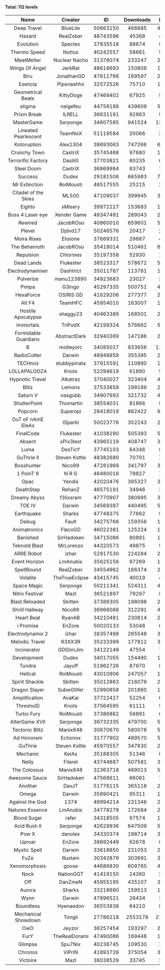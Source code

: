 #### Total: 112 levels

| Name | Creator | ID | Downloads | Likes |
|:---:|:---:|:---:|:---:|:---:|
| Deep Travel | BlueLite | 50663150 | 466885 | 42021
| Hazard | RealZober | 48743596 | 45368 | 4994
| Evolution | Spectex | 37835518 | 88674 | 8929
| Thermo Speed | Nottus | 40242557 | 58661 | 5465
| MeatMelter | Nuclear Nacho | 31378074 | 233247 | 24780
| Wings Of Angel | JerkRat | 48618693 | 150809 | 16158
| Biru | JonathanGD | 47611766 | 169597 | 25675
| Esencia | Pipenashho | 32572526 | 75710 | 10977
| Geometrical Beats | KittyDoge | 47469402 | 67925 | 9075
| stigma | neigefeu | 44758188 | 439609 | 50950
| Prism Break | ILRELL | 36631191 | 92863 | 9823
| MasterGame | Serponge | 34607585 | 941524 | 123651
| Lineated Pearlescent | TeamNoX | 51119584 | 20066 | 2574
| Kotoruption | Alex1304 | 38693063 | 747266 | 66779
| Crunchy Town | CastriX | 35745468 | 97680 | 13612
| Terrorific Factory | Dasili0 | 37703821 | 60235 | 6190
| Steel Doom | CastriX | 36869984 | 63743 | 7819
| Success | Dudex | 29181506 | 665983 | 76396
| Mr Extinction | RoiMousti | 48517555 | 25215 | 2914
| Citadel of the Skies | ML500 | 47109037 | 399945 | 31763
| Eighto | xMisery | 39972227 | 153683 | 13566
| Boss 4 Laser eye | Xender Game | 49347491 | 289043 | 25720
| Rewired | JacobROso | 40860010 | 659601 | 50562
| Plevel | Djdvd17 | 50246576 | 20417 | 2531
| Moira Rises | Elisione | 37669331 | 29687 | 4507
| The Behemoth | JacobROso | 35418014 | 510461 | 60244
| Repulsion | Chlorines | 35197358 | 52930 | 7060
| Dead Lands | Flukester | 38523317 | 578672 | 59184
| Electrodynamixer | Dashtrict | 35011787 | 113781 | 16353
| Pulverize | manu123890 | 34923683 | 23027 | 3669
| Pimpa | G3ingo | 45297335 | 500751 | 41719
| HexaForce | OSIRIS GD | 41629206 | 277377 | 21894
| Alt F4 | TeamHFC | 45954010 | 163007 | 13621
| Hostile Apocalypse | shaggy23 | 40463389 | 168501 | 25324
| Immortals | TriPodX | 42199324 | 576662 | 50915
| Formidable Guardians | AbstractDark | 32940369 | 147186 | 21368
| B | motleyorc | 34085027 | 933656 | 117367
| RadioCutter | Darwin | 48948859 | 355395 | 25264
| TECHnos | stubbypinata | 37915591 | 110890 | 12842
| LOLLAPALOOZA | Knots | 52294619 | 61890 | 5974
| Hypnotic Travel | Alkatraz | 37040027 | 323404 | 45832
| Blitz | Lemons | 37533859 | 199189 | 24291
| Saturn V | nasgubb | 34907693 | 321732 | 40319
| ShutterPoint | Thomartin | 38554031 | 81866 | 9409
| Popcorn | Superopi | 28418019 | 862422 | 96993
| OuT oF nAmE iDeAs | ISparkI | 50023776 | 352243 | 27568
| FinalCode | Flukester | 41038290 | 505393 | 50066
| Absent | xPix3lest | 43965119 | 408747 | 31631
| Luma | DesTicY | 37745103 | 64346 | 8173
| GuThrie II | Steven Ksttle | 48382680 | 70701 | 7310
| Bosshunter | Nico99 | 47281969 | 341797 | 31244
| 1 PoinT 9 | N R G | 48480016 | 79827 | 7924
| Opac | Yendis | 42020476 | 395327 | 39004
| DeathStep | RehanZ | 46575191 | 34946 | 3976
| Dreamy Abyss | f3lixsram | 47770907 | 380995 | 30195
| TOE IV | Darwin | 34569397 | 440495 | 52793
| Earthquake  | Sharks | 47748375 | 77662 | 9484
| Debug | Fault | 34275766 | 159356 | 19803
| Animatronics | FlacoGD | 46022381 | 125224 | 12994
| Banished | SirHadoken | 34715086 | 80891 | 10321
| Teknold Blast | MrLorenzo | 44320573 | 49875 | 5012
| ARRE Robot | izhar | 52917530 | 224284 | 22738
| Event Horizon | LmAnubis | 35625156 | 97269 | 11950
| SpellBound | RealZober | 34554962 | 166374 | 22530
| Volatile | TheTrueEclipse | 43415745 | 40019 | 4082
| Space Magic | Serponge | 50211341 | 524311 | 44364
| Nitro Festival | Mazl | 36521897 | 79297 | 8445
| Blast Reloaded | Skitten | 37386305 | 198098 | 21732
| Shrill Hallway | Nico99 | 36966088 | 312291 | 42171
| Heart Beat | RyanAB | 34210481 | 230814 | 28718
| i Promise | EnZore | 50020133 | 53048 | 6231
| Electrodynamix 2 | izhar | 38357498 | 265548 | 32348
| Melodic Travel | R3XX3R | 35233399 | 177812 | 30434
| Incinerator | GDSlimJim | 34122149 | 47554 | 7212
| Development | Dudex | 34017055 | 154490 | 17752
| Tundra | Jayuff | 51962726 | 87970 | 8780
| Hellcat | RoiMousti | 43010906 | 247057 | 17911
| Spirit Shackle | Skitten | 35012863 | 216079 | 28993
| Dragon Slayer | Subw00fer | 52990858 | 201860 | 16307
| Amplification | AvaKai | 37722417 | 52254 | 6383
| ThresholD | Knots | 37564595 | 61111 | 5355
| Turbo Fury | RoiMousti | 37386862 | 56891 | 6644
| AlterGame XVII | Serponge | 39732335 | 479700 | 51156
| Tectonic Blitz | Manix648 | 30670670 | 580078 | 59405
| Ad Honorem | Echonox | 31777902 | 489570 | 50292
| GuThrie | Steven Ksttle | 45970557 | 347830 | 26463
| Mechanic | KeiAs | 35188305 | 51346 | 6416
| Nelly | Filaret | 43744687 | 507581 | 35635
| The Colossus | Manix648 | 32363718 | 489013 | 52285
| Awesome Sauce | SirHadoken | 47568611 | 66061 | 7662
| Another | DavJT | 51776115 | 365118 | 27727
| Omega | Darwin | 35890421 | 95311 | 11944
| Against the God | 1374 | 49994214 | 231346 | 23313
| Natures Essence | LmAnubis | 34778278 | 172684 | 22635
| Blood Sugar | rafer | 34318505 | 97574 | 12635
| Acid Rush II | Serponge | 42629936 | 647509 | 54518
| Pow X | danolex | 34330374 | 198714 | 30485
| Uproar | EnZore | 38692449 | 62678 | 6076
| Mystic Spell | Darwin | 33618850 | 231053 | 26224
| FuZe | Rustam | 30342879 | 303691 | 30741
| Xenomorphosis | goose | 44686830 | 609765 | 44878
| Nock | NationGGT | 41419150 | 24260 | 2953
| Off | DanZmeN | 45955195 | 435107 | 37600
| Aurora | Sharks | 33218690 | 159513 | 16837
| Wynn | Darwin | 47896521 | 28434 | 3578
| Boundless | Hyenaedon | 36553838 | 64210 | 8104
| Mechanical Showdown | Tongii | 27786218 | 2553178 | 274023
| OwO | Jeyzor | 36257454 | 193297 | 20786
| FurY | TheRealDorami | 47490086 | 169448 | 18229
| Glimpse | Spu7Nix | 40238745 | 109530 | 7611
| Chronos | ViPriN | 41893726 | 375054 | 34026
| Victoire | Mazl | 38038529 | 33745 | 3665
